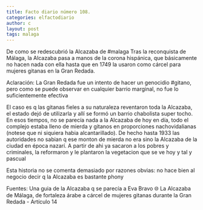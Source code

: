 ```yaml
---
title: Facto diario número 108.
categories: elfactodiario
author: c
layout: post
tags: malaga
---
```

De como se redescubrió la Alcazaba de #malaga
Tras la reconquista de Málaga, la Alcazaba pasa a manos de la corona hispánica, que básicamente no hacen nada con ella hasta que en 1749 la usaron como cárcel para mujeres gitanas en la Gran Redada.

Aclaración: La Gran Redada fue un intento de hacer un genocidio #gitano, pero como se puede observar en cualquier barrio marginal, no fue lo suficientemente efectiva

El caso es q las gitanas fieles a su naturaleza reventaron toda la Alcazaba, el estado dejó de utilizarla y allí se formó un barrio chabolista super tocho. En esos tiempos, no se parecía nada a la Alcazaba de hoy en día, todo el complejo estaba lleno de mierda y gitanos en proporciones nachovidalianas (notese que ni siquiera habia alcantarillado). De hecho hasta 1933 las autoridades no sabian q ese monton de mierda no era sino la Alcazaba de la ciudad en época nazarí. A partir de ahi ya sacaron a los pobres y criminales, la reformaron y le plantaron la vegetacion que se ve hoy y tal y pascual

Esta historia no se comenta demasiado por razones obvias: no hace bien al negocio decir q la Alcazaba es bastante phony

Fuentes: Una guia de la Alcazaba q se parecía a Eva Bravo
🌐 La Alcazaba de Málaga, de fortaleza árabe a cárcel de mujeres gitanas durante la Gran Redada - Artículo 14
